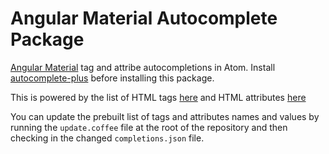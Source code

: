 # Angular Material Autocomplete Package

[Angular Material](https://material.angularjs.org/#/) tag and attribe autocompletions in Atom. Install
[autocomplete-plus](https://github.com/atom-community/autocomplete-plus) before
installing this package.

This is powered by the list of HTML tags [here](https://raw.githubusercontent.com/chrisgriffith/Angular-Material-Brackets-Extension/master/HtmlTags.json)
and HTML attributes [here](https://raw.githubusercontent.com/chrisgriffith/Angular-Material-Brackets-Extension/master/HtmlAttributes.json)

You can update the prebuilt list of tags and attributes names and values by
running the `update.coffee` file at the root of the repository and then checking
in the changed `completions.json` file.
